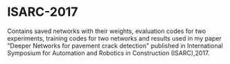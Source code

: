 # ISARC-2017

Contains saved networks with their weights, evaluation codes for two experiments, training codes for two networks and results used in my paper "Deeper Networks for pavement crack detection" published in International Symposium for Automation and Robotics in Construction (ISARC),2017.
